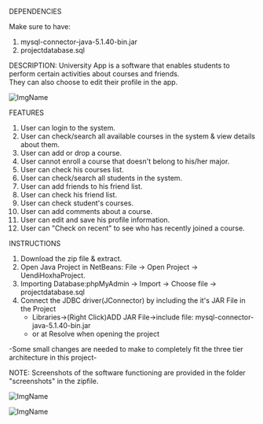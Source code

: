 DEPENDENCIES

Make sure to have:
1. mysql-connector-java-5.1.40-bin.jar 
2. projectdatabase.sql

DESCRIPTION:
University App is a software that enables students to perform certain activities about courses and friends.  
They can also choose to edit their profile in the app.

![ImgName](https://github.com/uendihoxha/UniApplication-in-Java/blob/master/screenshots/mainPage.PNG)

FEATURES

1. User can login to the system.
2. User can check/search all available courses in the system & view details about them.
3. User can add or drop a course.
4. User cannot enroll a course that doesn't belong to his/her major.
5. User can check his courses list.
6. User can check/search all students in the system.
7. User can add friends to his friend list.
8. User can check his friend list.
9. User can check student's courses.
10. User can add comments about a course. 
11. User can edit and save his profile information.
12. User can "Check on recent" to see who has recently joined a course. 

INSTRUCTIONS

1. Download the zip file & extract.
2. Open Java Project in NetBeans: File -> Open Project -> UendiHoxhaProject.
3. Importing Database:phpMyAdmin -> Import -> Choose file -> projectdatabase.sql
4. Connect the JDBC driver(JConnector) by including the it's JAR File in the Project
   - Libraries->(Right Click)ADD JAR File->include file: mysql-connector-java-5.1.40-bin.jar 
   - or at Resolve when opening the project
   
-Some small changes are needed to make to completely fit the three tier architecture in this project-

NOTE: Screenshots of the software functioning are provided in the folder "screenshots" in the zipfile. 

![ImgName](https://github.com/uendihoxha/UniApplication-in-Java/blob/master/screenshots/login.PNG)

![ImgName](https://github.com/uendihoxha/UniApplication-in-Java/blob/master/screenshots/myProfile.PNG)